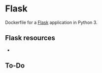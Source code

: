 # Flask

Dockerfile for a [Flask](http://flask.pocoo.org/) application in Python 3. 


## Flask resources

- 


## To-Do
